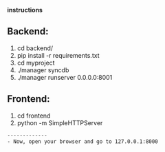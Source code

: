 **instructions**

**Backend:**
------------
1. cd backend/
2. pip install -r requirements.txt
3. cd myproject
4. ./manager syncdb
5. ./manager runserver 0.0.0.0:8001

**Frontend:**
-------------
1. cd frontend
2. python -m SimpleHTTPServer

```
-------------
- Now, open your browser and go to 127.0.0.1:8000
```